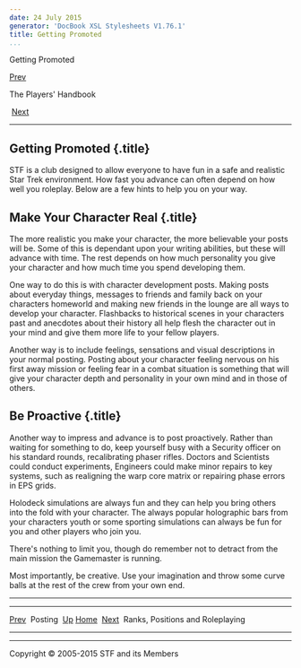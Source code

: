 ```yaml
---
date: 24 July 2015
generator: 'DocBook XSL Stylesheets V1.76.1'
title: Getting Promoted
...
```


Getting Promoted

[Prev](posting.html) 

The Players' Handbook

 [Next](ranks.html)

* * * * *

Getting Promoted {.title}
----------------

STF is a club designed to allow everyone to have fun in a safe and
realistic Star Trek environment. How fast you advance can often depend
on how well you roleplay. Below are a few hints to help you on your way.

Make Your Character Real {.title}
------------------------

The more realistic you make your character, the more believable your
posts will be. Some of this is dependant upon your writing abilities,
but these will advance with time. The rest depends on how much
personality you give your character and how much time you spend
developing them.

One way to do this is with character development posts. Making posts
about everyday things, messages to friends and family back on your
characters homeworld and making new friends in the lounge are all ways
to develop your character. Flashbacks to historical scenes in your
characters past and anecdotes about their history all help flesh the
character out in your mind and give them more life to your fellow
players.

Another way is to include feelings, sensations and visual descriptions
in your normal posting. Posting about your character feeling nervous on
his first away mission or feeling fear in a combat situation is
something that will give your character depth and personality in your
own mind and in those of others.

Be Proactive {.title}
------------

Another way to impress and advance is to post proactively. Rather than
waiting for something to do, keep yourself busy with a Security officer
on his standard rounds, recalibrating phaser rifles. Doctors and
Scientists could conduct experiments, Engineers could make minor repairs
to key systems, such as realigning the warp core matrix or repairing
phase errors in EPS grids.

Holodeck simulations are always fun and they can help you bring others
into the fold with your character. The always popular holographic bars
from your characters youth or some sporting simulations can always be
fun for you and other players who join you.

There's nothing to limit you, though do remember not to detract from the
main mission the Gamemaster is running.

Most importantly, be creative. Use your imagination and throw some curve
balls at the rest of the crew from your own end.

* * * * *

  ------------------------ ------------------------ ------------------------
  [Prev](posting.html)     Posting 
  [Up](index.html)         [Home](../index.html)
   [Next](ranks.html)       Ranks, Positions and
                           Roleplaying
  ------------------------ ------------------------ ------------------------

* * * * *

Copyright © 2005-2015 STF and its Members
